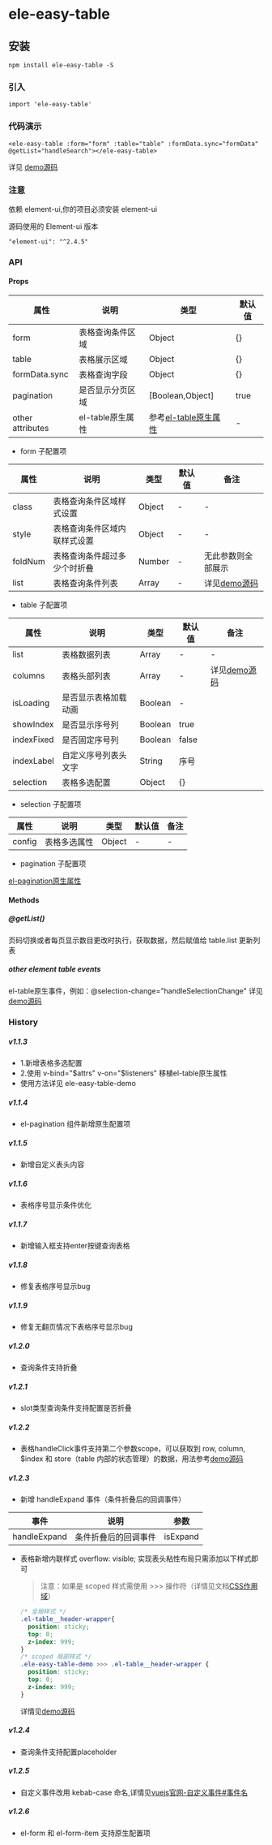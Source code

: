 # ele-easy-table

## 安装
```
npm install ele-easy-table -S
```

### 引入

```
import 'ele-easy-table'
```

### 代码演示

```
<ele-easy-table :form="form" :table="table" :formData.sync="formData" @getList="handleSearch"></ele-easy-table>
```

详见 [demo源码](https://github.com/vincentzyc/ele-easy-table/blob/master/src/components/ele-easy-table-demo.vue)

### 注意

依赖 element-ui,你的项目必须安装 element-ui

源码使用的 Element-ui 版本

```
"element-ui": "^2.4.5"
```

### API

#### Props
| 属性             | 说明             | 类型                                                                     | 默认值 |
| ---------------- | ---------------- | ------------------------------------------------------------------------ | ------ |
| form             | 表格查询条件区域 | Object                                                                   | {}     |
| table            | 表格展示区域     | Object                                                                   | {}     |
| formData.sync    | 表格查询字段     | Object                                                                   | {}     |
| pagination       | 是否显示分页区域 | [Boolean,Object]                                                         | true   |
| other attributes | el-table原生属性 | 参考[el-table原生属性](https://element.eleme.cn/#/zh-CN/component/table) | -      |

- form 子配置项

| 属性    | 说明                         | 类型   | 默认值 | 备注                                                                                                            |
| ------- | ---------------------------- | ------ | ------ | --------------------------------------------------------------------------------------------------------------- |
| class   | 表格查询条件区域样式设置     | Object | -      | -                                                                                                               |
| style   | 表格查询条件区域内联样式设置 | Object | -      | -                                                                                                               |
| foldNum | 表格查询条件超过多少个时折叠 | Number | -      | 无此参数则全部展示                                                                                              |
| list    | 表格查询条件列表             | Array  | -      | 详见[demo源码](https://github.com/vincentzyc/ele-easy-table/blob/master/src/components/ele-easy-table-demo.vue) |

- table 子配置项

| 属性       | 说明                 | 类型    | 默认值 | 备注                                                                                                            |
| ---------- | -------------------- | ------- | ------ | --------------------------------------------------------------------------------------------------------------- |
| list       | 表格数据列表         | Array   | -      | -                                                                                                               |
| columns    | 表格头部列表         | Array   | -      | 详见[demo源码](https://github.com/vincentzyc/ele-easy-table/blob/master/src/components/ele-easy-table-demo.vue) |
| isLoading  | 是否显示表格加载动画 | Boolean | -      |
| showIndex  | 是否显示序号列       | Boolean | true   |
| indexFixed | 是否固定序号列       | Boolean | false  |
| indexLabel | 自定义序号列表头文字 | String  | 序号   |
| selection  | 表格多选配置         | Object  | {}     |

- selection 子配置项

| 属性   | 说明         | 类型   | 默认值 | 备注 |
| ------ | ------------ | ------ | ------ | ---- |
| config | 表格多选属性 | Object | -      | -    |

- pagination 子配置项

[el-pagination原生属性](https://element.eleme.cn/#/zh-CN/component/pagination)

#### Methods

##### @getList()
页码切换或者每页显示数目更改时执行，获取数据，然后赋值给 table.list 更新列表

##### other element table events
el-table原生事件，例如：@selection-change="handleSelectionChange" 详见[demo源码](https://github.com/vincentzyc/ele-easy-table/blob/master/src/components/ele-easy-table-demo.vue)

### History
##### v1.1.3 
- 1.新增表格多选配置
- 2.使用 v-bind="$attrs" v-on="$listeners" 移植el-table原生属性
- 使用方法详见 ele-easy-table-demo

##### v1.1.4
- el-pagination 组件新增原生配置项

##### v1.1.5
- 新增自定义表头内容

##### v1.1.6
- 表格序号显示条件优化

##### v1.1.7
- 新增输入框支持enter按键查询表格

##### v1.1.8
- 修复表格序号显示bug

##### v1.1.9
- 修复无翻页情况下表格序号显示bug

##### v1.2.0
- 查询条件支持折叠

##### v1.2.1
- slot类型查询条件支持配置是否折叠

##### v1.2.2
- 表格handleClick事件支持第二个参数scope，可以获取到 row, column, $index 和 store（table 内部的状态管理）的数据，用法参考[demo源码](https://github.com/vincentzyc/ele-easy-table/blob/master/src/components/ele-easy-table-demo.vue)

##### v1.2.3
- 新增 handleExpand 事件（条件折叠后的回调事件）

| 事件         | 说明                 | 参数     |
| ------------ | -------------------- | -------- |
| handleExpand | 条件折叠后的回调事件 | isExpand |

- 表格新增内联样式 overflow: visible; 
  实现表头粘性布局只需添加以下样式即可
  > 注意：如果是 scoped 样式需使用 >>> 操作符（详情见文档[CSS作用域](https://vue-loader-v14.vuejs.org/zh-cn/features/scoped-css.html)）

  ```css
  /* 全局样式 */
  .el-table__header-wrapper{
    position: sticky;
    top: 0;
    z-index: 999;
  }
  /* scoped 局部样式 */
  .ele-easy-table-demo >>> .el-table__header-wrapper {
    position: sticky;
    top: 0;
    z-index: 999;
  }
  ```
  详情见[demo源码](https://github.com/vincentzyc/ele-easy-table/blob/master/src/components/ele-easy-table-demo.vue)

##### v1.2.4
- 查询条件支持配置placeholder

##### v1.2.5
- 自定义事件改用 kebab-case 命名,详情见[vuejs官网-自定义事件#事件名](https://cn.vuejs.org/v2/guide/components-custom-events.html#%E4%BA%8B%E4%BB%B6%E5%90%8D)

##### v1.2.6
- el-form 和 el-form-item 支持原生配置项